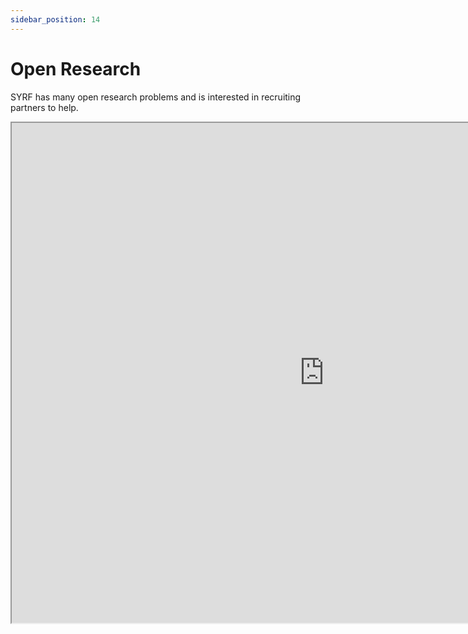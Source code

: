 ```yaml
---
sidebar_position: 14
---
```




# Open Research

<script async defer data-website-id="d9c6bc6c-4456-4d65-ac9a-cd8a579d76e4" src="https://analytics.syrf.io/umami.js"></script>

SYRF has many open research problems and is interested in recruiting partners to help.

<iframe width="1000" height="800" src='https://docs.google.com/spreadsheets/d/1z8BeIdkwlA_vDgYxCTBH7Gir5MIDM98eLgxQGFufC9w/edit?usp=sharing'></iframe>